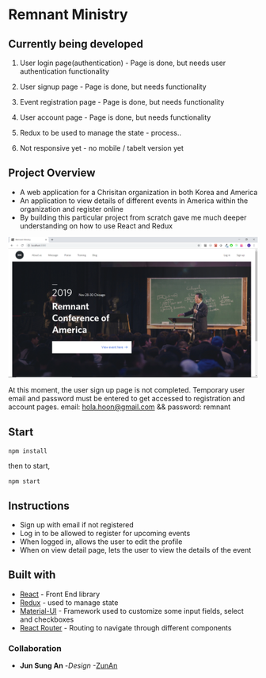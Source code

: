 # Remnant Ministry

## Currently being developed

1.  User login page(authentication) - Page is done, but needs user authentication functionality

2.  User signup page - Page is done, but needs functionality

3.  Event registration page - Page is done, but needs functionality

4.  User account page - Page is done, but needs functionality

5.  Redux to be used to manage the state - process..

6.  Not responsive yet - no mobile / tabelt version yet

## Project Overview

- A web application for a Chrisitan organization in both Korea and America
- An application to view details of different events in America within the organization and register online
- By building this particular project from scratch gave me much deeper understanding on how to use React and Redux

![Initial page](./src/assets/images/rm1.png)

At this moment, the user sign up page is not completed. Temporary user email and password must be entered to get accessed to registration and account pages. email: hola.hoon@gmail.com && password: remnant

## Start

```
npm install
```

then to start,

```
npm start
```

## Instructions

- Sign up with email if not registered
- Log in to be allowed to register for upcoming events
- When logged in, allows the user to edit the profile
- When on view detail page, lets the user to view the details of the event

## Built with

- [React](https://github.com/facebook/react) - Front End library
- [Redux](https://redux.js.org/) - used to manage state
- [Material-UI](https://material-ui.com/) - Framework used to customize some input fields, select and checkboxes
- [React Router](https://github.com/ReactTraining/react-router) - Routing to navigate through different components

### Collaboration

- **Jun Sung An** -_Design_ -[ZunAn](https://junsungan.com)
